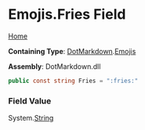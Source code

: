 # Emojis\.Fries Field

[Home](../../../README.md)

**Containing Type**: [DotMarkdown](../../README.md)\.[Emojis](../README.md)

**Assembly**: DotMarkdown\.dll

```csharp
public const string Fries = ":fries:"
```

### Field Value

System\.[String](https://docs.microsoft.com/en-us/dotnet/api/system.string)